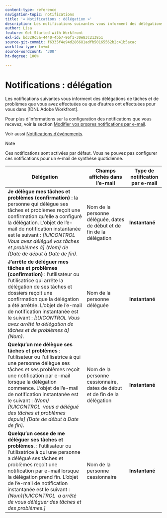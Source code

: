 ```yaml
---
content-type: reference
navigation-topic: notifications
title: '« Notifications : délégation »'
description: Les notifications suivantes vous informent des délégations de tâches et de problèmes que vous avez effectuées ou que d’autres ont effectuées pour vous dans Adobe Workfront.
author: Lisa
feature: Get Started with Workfront
exl-id: bd329c5a-4440-4bb7-96f1-30e83c213851
source-git-commit: f6335f4e94d286681adfb50165562b2c41b5acac
workflow-type: tm+mt
source-wordcount: '300'
ht-degree: 100%

---
```


# Notifications : délégation

Les notifications suivantes vous informent des délégations de tâches et de problèmes que vous avez effectuées ou que d’autres ont effectuées pour vous dans [!DNL Adobe Workfront].

Pour plus d’informations sur la configuration des notifications que vous recevez, voir la section [Modifier vos propres notifications par e-mail](activate-or-deactivate-your-own-event-notifications.md).

Voir aussi [Notifications d’événements](event-notifications.md).

>[!NOTE]
>
>Ces notifications sont activées par défaut. Vous ne pouvez pas configurer ces notifications pour un e-mail de synthèse quotidienne.

| Délégation | Champs affichés dans l’e-mail | Type de notification par e-mail |
|------------------------------------------------------------------------------------------------------------------------------------------------------------------------------------------------------------------------------------------------------------------------------------------------|-----------------------------------------------------|----------------------------|
| **Je délègue mes tâches et problèmes (confirmation)** : la personne qui délègue ses tâches et problèmes reçoit une confirmation qu’elle a configuré la délégation. L’objet de l’e-mail de notification instantanée est le suivant : *[!UICONTROL Vous avez délégué vos tâches et problèmes à] (Nom) de (Date de début à Date de fin)*. | Nom de la personne déléguée, dates de début et de fin de la délégation | **Instantané** |
| **J’arrête de déléguer mes tâches et problèmes (confirmation)** : l’utilisateur ou l’utilisatrice qui arrête la délégation de ses tâches et dossiers reçoit une confirmation que la délégation a été arrêtée. L’objet de l’e-mail de notification instantanée est le suivant : *[!UICONTROL Vous avez arrêté la délégation de tâches et de problèmes à] (Nom)*. | Nom de la personne déléguée | **Instantané** |
| **Quelqu’un me délègue ses tâches et problèmes** : l’utilisateur ou l’utilisatrice à qui une personne délègue ses tâches et ses problèmes reçoit une notification par e-mail lorsque la délégation commence. L’objet de l’e-mail de notification instantanée est le suivant : *(Nom) [!UICONTROL &#x200B; vous a délégué des tâches et problèmes depuis] (Date de début à Date de fin)*. | Nom de la personne cessionnaire, dates de début et de fin de la délégation | **Instantané** |
| **Quelqu’un cesse de me déléguer ses tâches et problèmes.** : l’utilisateur ou l’utilisatrice à qui une personne a délégué ses tâches et problèmes reçoit une notification par e-mail lorsque la délégation prend fin. L’objet de l’e-mail de notification instantanée est le suivant : *(Nom)[!UICONTROL &#x200B; a arrêté de vous déléguer des tâches et des problèmes.]* | Nom de la personne cessionnaire | **Instantané** |
